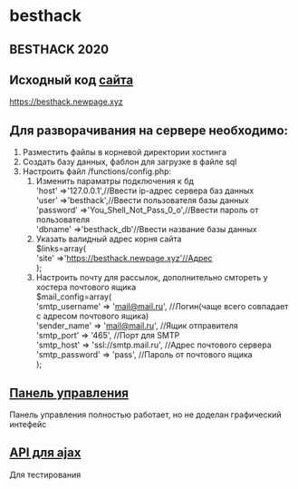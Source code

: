 # besthack
## BESTHACK 2020
## Исходный код [сайта](http://github.com) 

https://besthack.newpage.xyz

## Для разворачивания на сервере необходимо:
1. Разместить файлы в корневой директории хостинга
1. Создать базу данных, фаблон для загрузке в файле sql
1. Настроить файл /functions/config.php:
  	1. Изменить параматры подключения к бд  
  'host'		=>'127.0.0.1',//Ввести ip-адрес сервера баз данных  
	'user'		=>'besthack',//Ввести пользователя базы данных  
	'password'	=>'You_Shell_Not_Pass_0_o',//Ввести пароль от пользователя  
	'dbname'	=>'besthack_db'//Ввести название базы данных  
 	 1. Указать валидный адрес корня сайта  
    $links=array(  
	  'site'      =>'https://besthack.newpage.xyz'//Адрес    
	  );    
 	 1. Настроить почту для рассылок, дополнительно смтореть у хостера почтового ящика  
  $mail_config=array(       
        'smtp_username' => 'mail@mail.ru',        //Логин(чаще всего совпадает с адресом почтового ящика)  
        'sender_name'	=> 'mail@mail.ru',          //Ящик отправителя  
        'smtp_port'     => '465',                 //Порт для SMTP   
        'smtp_host'     => 'ssl://smtp.mail.ru',  //Адрес почтового сервера  
        'smtp_password' => 'pass',                //Пароль от почтового ящика  
	);  

## [Панель управления](https://besthack.newpage.xyz/admin) 
 Панель управления полностью работает, но не доделан графический интефейс
 
## [API для ajax](https://besthack.newpage.xyz/ajax_test)
Для тестирования
